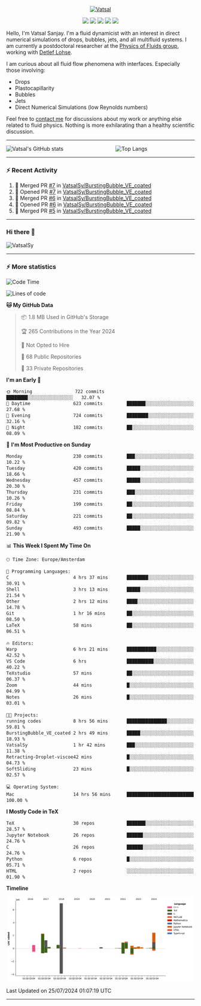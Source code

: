 <center>

[<img alt="Vatsal" width="200px" src="https://www.dropbox.com/s/dxyybgtblo8er6h/Logo_Vatsal_Vector.png?raw=1">](https://www.vatsalsanjay.com)

[<img src="https://img.shields.io/badge/googlescholar-4285F4?&style=for-the-badge&logo=googlescholar&logoColor=white">](https://scholar.google.com/citations?hl=en&user=67aQviYAAAAJ)
[<img src="https://img.shields.io/static/v1.svg?&style=for-the-badge&logo=ResearchGate&label=&message=ResearchGate&logoColor=white&color=green">](https://www.researchgate.net/profile/Vatsal-Sanjay-2)
[<img src="https://img.shields.io/badge/twitter-1DA1F2?&style=for-the-badge&logo=twitter&logoColor=white">](https://twitter.com/VatsalSanjay)
[<img src="https://img.shields.io/badge/linkedin-0A66C2?&style=for-the-badge&logo=linkedin">](https://www.linkedin.com/in/vatsalsanjay/)
[<img src="https://img.shields.io/badge/orcid-A6CE39?&style=for-the-badge&logo=orcid&logoColor=white">](https://orcid.org/0000-0002-4293-6099)

</center>

Hello, I'm Vatsal Sanjay. I'm a fluid dynamicist with an interest in direct numerical simulations of drops, bubbles, jets, and all multifluid systems. I am currently a postdoctoral researcher at the [Physics of Fluids group](https://pof.tnw.utwente.nl), working with [Detlef Lohse](https://en.wikipedia.org/wiki/Detlef_Lohse). 

I am curious about all fluid flow phenomena with interfaces. Especially those involving:

- Drops
- Plastocapillarity
- Bubbles
- Jets
- Direct Numerical Simulations (low Reynolds numbers)

Feel free to [contact me](mailto:contact@vatsalsanjay.com) for discussions about my work or anything else related to fluid physics. Nothing is more exhilarating than a healthy scientific discussion.

<!-- ![Vatsal's GitHub stats](https://github-readme-stats-xi-wine-74.vercel.app/api?username=VatsalSy&show_icons=true&theme=vision-friendly-dark)

![Top Langs](https://github-readme-stats-xi-wine-74.vercel.app/api/top-langs/?username=VatsalSy&layout=compact&theme=vision-friendly-dark) -->

---
<div style="display: flex; justify-content: space-between;">
    <img src="https://github-readme-stats-xi-wine-74.vercel.app/api?username=VatsalSy&show_icons=true&theme=vision-friendly-dark" alt="Vatsal's GitHub stats" style="width: 55%;">
    <img src="https://github-readme-stats-xi-wine-74.vercel.app/api/top-langs/?username=VatsalSy&layout=compact&theme=vision-friendly-dark" alt="Top Langs" style="width: 42%;">
</div>

---

### :zap: Recent Activity

<!--START_SECTION:activity-->
1. 🎉 Merged PR [#7](https://github.com/VatsalSy/BurstingBubble_VE_coated/pull/7) in [VatsalSy/BurstingBubble_VE_coated](https://github.com/VatsalSy/BurstingBubble_VE_coated)
2. 💪 Opened PR [#7](https://github.com/VatsalSy/BurstingBubble_VE_coated/pull/7) in [VatsalSy/BurstingBubble_VE_coated](https://github.com/VatsalSy/BurstingBubble_VE_coated)
3. 🎉 Merged PR [#6](https://github.com/VatsalSy/BurstingBubble_VE_coated/pull/6) in [VatsalSy/BurstingBubble_VE_coated](https://github.com/VatsalSy/BurstingBubble_VE_coated)
4. 💪 Opened PR [#6](https://github.com/VatsalSy/BurstingBubble_VE_coated/pull/6) in [VatsalSy/BurstingBubble_VE_coated](https://github.com/VatsalSy/BurstingBubble_VE_coated)
5. 🎉 Merged PR [#5](https://github.com/VatsalSy/BurstingBubble_VE_coated/pull/5) in [VatsalSy/BurstingBubble_VE_coated](https://github.com/VatsalSy/BurstingBubble_VE_coated)
<!--END_SECTION:activity-->
---

### Hi there 👋
<p align="left"> <img src="https://komarev.com/ghpvc/?username=VatsalSy&label=Profile%20views&color=orange&style=for-the-badge" alt="VatsalSy" /> </p>

---
### :zap: More statistics

<!--START_SECTION:waka-->
![Code Time](http://img.shields.io/badge/Code%20Time-15%20hrs%2020%20mins-blue)

![Lines of code](https://img.shields.io/badge/From%20Hello%20World%20I%27ve%20Written-17.7%20million%20lines%20of%20code-blue)

**🐱 My GitHub Data** 

> 📦 1.8 MB Used in GitHub's Storage 
 > 
> 🏆 265 Contributions in the Year 2024
 > 
> 🚫 Not Opted to Hire
 > 
> 📜 68 Public Repositories 
 > 
> 🔑 33 Private Repositories 
 > 
**I'm an Early 🐤** 

```text
🌞 Morning                722 commits         ████████░░░░░░░░░░░░░░░░░   32.07 % 
🌆 Daytime                623 commits         ███████░░░░░░░░░░░░░░░░░░   27.68 % 
🌃 Evening                724 commits         ████████░░░░░░░░░░░░░░░░░   32.16 % 
🌙 Night                  182 commits         ██░░░░░░░░░░░░░░░░░░░░░░░   08.09 % 
```
📅 **I'm Most Productive on Sunday** 

```text
Monday                   230 commits         ███░░░░░░░░░░░░░░░░░░░░░░   10.22 % 
Tuesday                  420 commits         █████░░░░░░░░░░░░░░░░░░░░   18.66 % 
Wednesday                457 commits         █████░░░░░░░░░░░░░░░░░░░░   20.30 % 
Thursday                 231 commits         ███░░░░░░░░░░░░░░░░░░░░░░   10.26 % 
Friday                   199 commits         ██░░░░░░░░░░░░░░░░░░░░░░░   08.84 % 
Saturday                 221 commits         ██░░░░░░░░░░░░░░░░░░░░░░░   09.82 % 
Sunday                   493 commits         █████░░░░░░░░░░░░░░░░░░░░   21.90 % 
```


📊 **This Week I Spent My Time On** 

```text
🕑︎ Time Zone: Europe/Amsterdam

💬 Programming Languages: 
C                        4 hrs 37 mins       ████████░░░░░░░░░░░░░░░░░   30.91 % 
Shell                    3 hrs 13 mins       █████░░░░░░░░░░░░░░░░░░░░   21.54 % 
Other                    2 hrs 12 mins       ████░░░░░░░░░░░░░░░░░░░░░   14.78 % 
Git                      1 hr 16 mins        ██░░░░░░░░░░░░░░░░░░░░░░░   08.50 % 
LaTeX                    58 mins             ██░░░░░░░░░░░░░░░░░░░░░░░   06.51 % 

🔥 Editors: 
Warp                     6 hrs 21 mins       ███████████░░░░░░░░░░░░░░   42.52 % 
VS Code                  6 hrs               ██████████░░░░░░░░░░░░░░░   40.22 % 
TeXstudio                57 mins             ██░░░░░░░░░░░░░░░░░░░░░░░   06.37 % 
Zoom                     44 mins             █░░░░░░░░░░░░░░░░░░░░░░░░   04.99 % 
Notes                    26 mins             █░░░░░░░░░░░░░░░░░░░░░░░░   03.01 % 

🐱‍💻 Projects: 
running codes            8 hrs 56 mins       ███████████████░░░░░░░░░░   59.81 % 
BurstingBubble_VE_coated 2 hrs 49 mins       █████░░░░░░░░░░░░░░░░░░░░   18.93 % 
VatsalSy                 1 hr 42 mins        ███░░░░░░░░░░░░░░░░░░░░░░   11.38 % 
Retracting-Droplet-viscoe42 mins             █░░░░░░░░░░░░░░░░░░░░░░░░   04.73 % 
SoftSliding              23 mins             █░░░░░░░░░░░░░░░░░░░░░░░░   02.57 % 

💻 Operating System: 
Mac                      14 hrs 56 mins      █████████████████████████   100.00 % 
```

**I Mostly Code in TeX** 

```text
TeX                      30 repos            ███████░░░░░░░░░░░░░░░░░░   28.57 % 
Jupyter Notebook         26 repos            ██████░░░░░░░░░░░░░░░░░░░   24.76 % 
C                        26 repos            ██████░░░░░░░░░░░░░░░░░░░   24.76 % 
Python                   6 repos             █░░░░░░░░░░░░░░░░░░░░░░░░   05.71 % 
HTML                     2 repos             ░░░░░░░░░░░░░░░░░░░░░░░░░   01.90 % 
```



**Timeline**

![Lines of Code chart](https://raw.githubusercontent.com/VatsalSy/VatsalSy/main/assets/bar_graph.png)


 Last Updated on 25/07/2024 01:07:19 UTC
<!--END_SECTION:waka-->
---
